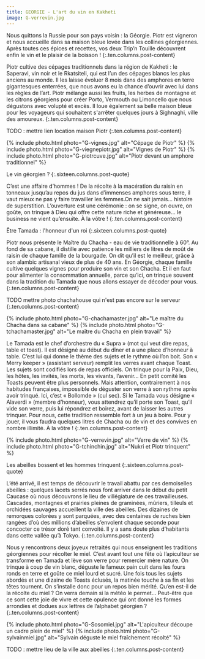 ```yaml
---
title: GEORGIE - L'art du vin en Kakheti
image: G-verrevin.jpg
---
```


Nous quittons la Russie pour son pays voisin : la Géorgie. Piotr est vigneron et nous accueille dans sa maison bleue lovée dans les collines géorgiennes. Après toutes ces épices et recettes, vos deux Trip’n Touille découvrent enfin le vin et le plaisir de la boisson !
{:.ten.columns.post-content}

<!--fin extrait-->



Piotr cultive des cépages traditionnels dans la région de Kakheti : le Saperavi, vin noir et le Rkatsiteli, qui est l’un des cépages blancs les plus anciens au monde. Il les laisse évoluer 8 mois dans des amphores en terre gigantesques enterrées, que nous avons eu la chance d’ouvrir avec lui dans les règles de l’art. Piotr mélange aussi les fruits, les herbes de montagne et les citrons géorgiens pour créer Porto, Vermouth ou Limoncello que nous dégustons avec volupté et excès. Il loue également sa belle maison bleue pour les voyageurs qui souhaitent s'arrêter quelques jours à Sighnaghi, ville des amoureux.
{:.ten.columns.post-content}

TODO : mettre lien location maison Piotr
{:.ten.columns.post-content}

{% include photo.html photo="G-vignes.jpg" alt="Cépage de Piotr" %}
{% include photo.html photo="G-viegnepiotr.jpg" alt="Vignes de Piotr" %}
{% include photo.html photo="G-piotrcuve.jpg" alt="Piotr devant un amphore traditionnel" %}

Le vin géorgien ?
{:.sixteen.columns.post-quote}

C’est une affaire d’hommes ! De la récolte à la macération du raisin en tonneaux jusqu’au repos du jus dans d’immenses amphores sous terre, il vaut mieux ne pas y faire travailler les femmes.On ne sait jamais... histoire de superstition. L’ouverture est une cérémonie : on se signe, on ouvre, on goûte, on trinque à Dieu qui offre cette nature riche et généreuse… le business ne vient qu’ensuite. À la vôtre !
{:.ten.columns.post-content}


Être Tamada : l'honneur d'un roi
{:.sixteen.columns.post-quote}

Piotr nous présente le Maître du Chacha - eau de vie traditionnelle à 60°. Au fond de sa cabane, il distille avec patience les milliers de litres de moût de raisin de chaque famille de la bourgade. On dit qu’il est le meilleur, grâce à son alambic artisanal vieux de plus de 40 ans. En Géorgie, chaque famille cultive quelques vignes pour produire son vin et son Chacha. Et il en faut pour alimenter la consommation annuelle, parce qu’ici, on trinque souvent dans la tradition du Tamada que nous allons essayer de décoder pour vous.
{:.ten.columns.post-content}


TODO mettre photo chachahouse qui n'est pas encore sur le serveur
{:.ten.columns.post-content}

{% include photo.html photo="G-chachamaster.jpg" alt="Le maître du Chacha dans sa cabane" %}
{% include photo.html photo="G-tchachamaster.jpg" alt="Le maître du Chacha en plein travail" %}


Le Tamada est le chef d’orchestre du « Supra » (mot qui veut dire repas, table et toast). Il est désigné au début du dîner et a une place d’honneur à table. C’est lui qui donne le thème des sujets et le rythme où l’on boit. Son « Merry keeper » (assistant serveur) remplit les verres avant chaque Toast. Les sujets sont codifiés lors de repas officiels. On trinque pour la Paix, Dieu, les hôtes, les invités, les morts, les vivants, l’avenir… En petit comité les Toasts peuvent être plus personnels. Mais attention, contrairement à nos habitudes françaises, impossible de déguster son verre à son rythme après avoir trinqué. Ici, c’est « Bollomde » (cul sec). Si le Tamada vous désigne « Alaverdi » (membre d’honneur), vous attendrez qu’il porte son Toast, qu’il vide son verre, puis lui répondrez et boirez, avant de laisser les autres trinquer. Pour nous, cette tradition ressemble fort à un jeu à boire. Pour y jouer, il vous faudra quelques litres de Chacha ou de vin et des convives en nombre illimité. À la vôtre !
{:.ten.columns.post-content}

{% include photo.html photo="G-verrevin.jpg" alt="Verre de vin" %}
{% include photo.html photo="G-tchinchin.jpg" alt="Nukri et Piotr trinquent" %}


Les abeilles bossent et les hommes trinquent
{:.sixteen.columns.post-quote} 


L’été arrivé, il est temps de découvrir le travail abattu par ces demoiselles abeilles : quelques lacets serrés nous font arriver dans le début du petit Caucase où nous découvrons le lieu de villégiature de ces travailleuses. Cascades, montagnes et prairies pleines de graminées, mûriers, tilleuls et orchidées sauvages accueillent la ville des abeilles. Des dizaines de remorques colorées y sont parquées, avec des centaines de ruches bien rangées d’où des millions d’abeilles s’envolent chaque seconde pour concocter ce trésor doré tant convoité. Il y a sans doute plus d’habitants dans cette vallée qu’à Tokyo.
{:.ten.columns.post-content}

Nous y rencontrons deux joyeux retraités qui nous enseignent les traditions géorgiennes pour récolter le miel. C’est avant tout une fête où l’apiculteur se transforme en Tamada et lève son verre pour remercier mère nature. On trinque à coup de vin blanc, déguste le fameux pain cuit dans les fours ronds en terre et goûte ce miel lourd et sucré. Une fois tous les sujets abordés et une dizaine de Toasts éclusés, la matinée touche à sa fin et les têtes tournent. On s’installe donc pour un repos bien mérité. Qu’en est-il de la récolte du miel ? On verra demain si la météo le permet… Peut-être que ce sont cette joie de vivre et cette opulence qui ont donné les formes arrondies et dodues aux lettres de l’alphabet géorgien ?
{:.ten.columns.post-content}

{% include photo.html photo="G-Sosomiel.jpg" alt="L'apiculteur découpe un cadre plein de miel" %}
{% include photo.html photo="G-sylvainmiel.jpg" alt="Sylvain déguste le miel fraîchement récolté" %}

TODO : mettre lieu de la ville aux abeilles
{:.ten.columns.post-content}
